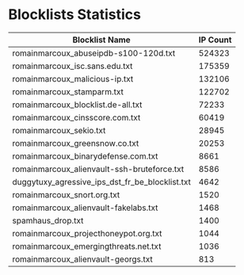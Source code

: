 # Blocklists Statistics
| Blocklist Name | IP Count |
|----|----|
| romainmarcoux_abuseipdb-s100-120d.txt | 524323 |
| romainmarcoux_isc.sans.edu.txt | 175359 |
| romainmarcoux_malicious-ip.txt | 132106 |
| romainmarcoux_stamparm.txt | 122702 |
| romainmarcoux_blocklist.de-all.txt | 72233 |
| romainmarcoux_cinsscore.com.txt | 60419 |
| romainmarcoux_sekio.txt | 28945 |
| romainmarcoux_greensnow.co.txt | 20253 |
| romainmarcoux_binarydefense.com.txt | 8661 |
| romainmarcoux_alienvault-ssh-bruteforce.txt | 8586 |
| duggytuxy_agressive_ips_dst_fr_be_blocklist.txt | 4642 |
| romainmarcoux_snort.org.txt | 1520 |
| romainmarcoux_alienvault-fakelabs.txt | 1468 |
| spamhaus_drop.txt | 1400 |
| romainmarcoux_projecthoneypot.org.txt | 1044 |
| romainmarcoux_emergingthreats.net.txt | 1036 |
| romainmarcoux_alienvault-georgs.txt | 813 |
